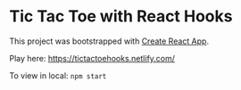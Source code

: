 # Tic Tac Toe with React Hooks

This project was bootstrapped with [Create React App](https://github.com/facebook/create-react-app).

Play here: https://tictactoehooks.netlify.com/

To view in local: `npm start`
